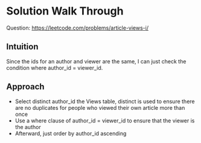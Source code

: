 # Solution Walk Through
Question: https://leetcode.com/problems/article-views-i/

## Intuition
Since the ids for an author and viewer are the same, I can just check the condition where author_id = viewer_id.

## Approach
- Select distinct author_id the Views table, distinct is used to ensure there are no duplicates for people who viewed their own article more than once
- Use a where clause of author_id = viewer_id to ensure that the viewer is the author
- Afterward, just order by author_id ascending